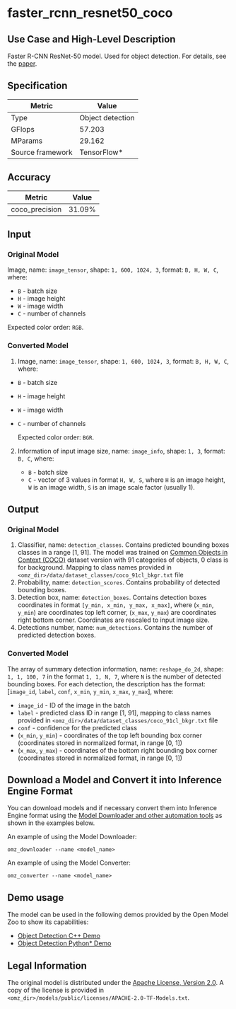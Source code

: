 # faster_rcnn_resnet50_coco

## Use Case and High-Level Description

Faster R-CNN ResNet-50 model. Used for object detection. For details, see the [paper](https://arxiv.org/abs/1506.01497).

## Specification

| Metric                          | Value                                     |
|---------------------------------|-------------------------------------------|
| Type                            | Object detection                          |
| GFlops                          | 57.203                                    |
| MParams                         | 29.162                                    |
| Source framework                | TensorFlow\*                              |

## Accuracy

| Metric         | Value |
| -------------- | ----- |
| coco_precision | 31.09%|

## Input

### Original Model

Image, name: `image_tensor`, shape: `1, 600, 1024, 3`, format: `B, H, W, C`, where:

- `B` - batch size
- `H` - image height
- `W` - image width
- `C` - number of channels

Expected color order: `RGB`.

### Converted Model

1. Image, name: `image_tensor`, shape: `1, 600, 1024, 3`, format: `B, H, W, C`, where:

- `B` - batch size
- `H` - image height
- `W` - image width
- `C` - number of channels

    Expected color order: `BGR`.

2. Information of input image size, name: `image_info`, shape: `1, 3`, format: `B, C`, where:

    - `B` - batch size
    - `C` - vector of 3 values in format `H, W, S`, where `H` is an image height, `W` is an image width, `S` is an image scale factor (usually 1).

## Output

### Original Model

1. Classifier, name: `detection_classes`. Contains predicted bounding boxes classes in a range [1, 91]. The model was trained on [Common Objects in Context (COCO)](https://cocodataset.org/#home) dataset version with 91 categories of objects, 0 class is for background. Mapping to class names provided in `<omz_dir>/data/dataset_classes/coco_91cl_bkgr.txt` file
2. Probability, name: `detection_scores`. Contains probability of detected bounding boxes.
3. Detection box, name: `detection_boxes`. Contains detection boxes coordinates in format `[y_min, x_min, y_max, x_max]`, where (`x_min`, `y_min`)  are coordinates top left corner, (`x_max`, `y_max`) are coordinates right bottom corner. Coordinates are rescaled to input image size.
4. Detections number, name: `num_detections`. Contains the number of predicted detection boxes.

### Converted Model

The array of summary detection information, name: `reshape_do_2d`, shape: `1, 1, 100, 7` in the format `1, 1, N, 7`, where `N` is the number of detected
bounding boxes. For each detection, the description has the format:
[`image_id`, `label`, `conf`, `x_min`, `y_min`, `x_max`, `y_max`], where:

- `image_id` - ID of the image in the batch
- `label` - predicted class ID in range [1, 91], mapping to class names provided in `<omz_dir>/data/dataset_classes/coco_91cl_bkgr.txt` file
- `conf` - confidence for the predicted class
- (`x_min`, `y_min`) - coordinates of the top left bounding box corner (coordinates stored in normalized format, in range [0, 1])
- (`x_max`, `y_max`) - coordinates of the bottom right bounding box corner  (coordinates stored in normalized format, in range [0, 1])

## Download a Model and Convert it into Inference Engine Format

You can download models and if necessary convert them into Inference Engine format using the [Model Downloader and other automation tools](../../../tools/model_tools/README.md) as shown in the examples below.

An example of using the Model Downloader:
```
omz_downloader --name <model_name>
```

An example of using the Model Converter:
```
omz_converter --name <model_name>
```

## Demo usage

The model can be used in the following demos provided by the Open Model Zoo to show its capabilities:

* [Object Detection C++ Demo](../../../demos/object_detection_demo/cpp/README.md)
* [Object Detection Python\* Demo](../../../demos/object_detection_demo/python/README.md)

## Legal Information

The original model is distributed under the
[Apache License, Version 2.0](https://raw.githubusercontent.com/tensorflow/models/master/LICENSE).
A copy of the license is provided in `<omz_dir>/models/public/licenses/APACHE-2.0-TF-Models.txt`.
